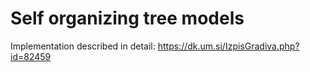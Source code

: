 # Self organizing tree models

Implementation described in detail: https://dk.um.si/IzpisGradiva.php?id=82459
